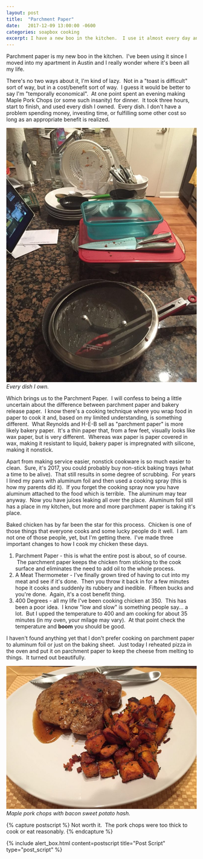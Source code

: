 ```yaml
---
layout: post
title:  "Parchment Paper"
date:   2017-12-09 13:00:00 -0600
categories: soapbox cooking
excerpt: I have a new boo in the kitchen.  I use it almost every day and it's changing the way I cook.
---
```

Parchment paper is my new boo in the kitchen.  I've been using it since I moved into my apartment in Austin and I really wonder where it's been all my life.

There's no two ways about it, I'm kind of lazy.  Not in a "toast is difficult" sort of way, but in a cost/benefit sort of way.  I guess it would be better to say I'm "temporally economical".  At one point spent an evening making Maple Pork Chops (or some such insanity) for dinner.  It took three hours, start to finish, and used every dish I owned.  Every dish. I don't have a problem spending money, investing time, or fulfilling some other cost so long as an appropriate benefit is realized.

![A collection of dishes, flat ware, knives, pans, cutting boards.](/images/posts/parchment-paper/IMG_1090-2-768x1024.jpg "Every dish I own.")
*Every dish I own.*

Which brings us to the Parchment Paper.  I will confess to being a little uncertain about the difference between parchment paper and bakery release paper.  I know there's a cooking technique where you wrap food in paper to cook it and, based on my limited understanding, is something different.  What Reynolds and H-E-B sell as "parchment paper" is more likely bakery paper.  It's a thin paper that, from a few feet, visually looks like wax paper, but is very different.  Whereas wax paper is paper covered in wax, making it resistant to liquid, bakery paper is impregnated with silicone, making it nonstick.

Apart from making service easier, nonstick cookware is so much easier to clean.  Sure, it's 2017, you could probably buy non-stick baking trays (what a time to be alive).  That still results in some degree of scrubbing.  For years I lined my pans with aluminum foil and then used a cooking spray (this is how my parents did it).  If you forget the cooking spray now you have aluminum attached to the food which is terrible.  The aluminum may tear anyway.  Now you have juices leaking all over the place.  Aluminum foil still has a place in my kitchen, but more and more parchment paper is taking it's place.

Baked chicken has by far been the star for this process.  Chicken is one of those things that everyone cooks and some lucky people do it well.  I am not one of those people, yet, but I'm getting there.  I've made three important changes to how I cook my chicken these days.
<ol>
 	<li>Parchment Paper - this is what the entire post is about, so of course.  The parchment paper keeps the chicken from sticking to the cook surface and eliminates the need to add oil to the whole process.</li>
 	<li>A Meat Thermometer - I've finally grown tired of having to cut into my meat and see if it's done.  Then you throw it back in for a few minutes hope it cooks and suddenly its rubbery and inedible.  Fifteen bucks and you're done.  Again, it's a cost benefit thing.</li>
 	<li>400 Degrees - all my life I've been cooking chicken at 350.  This has been a poor idea.  I know "low and slow" is something people say... a lot.  But I upped the temperature to 400 and am cooking for about 35 minutes (in my oven, your milage may vary).  At that point check the temperature and <strong>boom</strong> you should be good.</li>
</ol>
I haven't found anything yet that I don't prefer cooking on parchment paper to aluminum foil or just on the baking sheet.  Just today I reheated pizza in the oven and put it on parchment paper to keep the cheese from melting to things.  It turned out beautifully.

![Maple pork chops with bacon sweet potato hash.](/images/posts/parchment-paper/IMG_1088-768x576.jpg "Maple pork chops with bacon sweet potato hash.")
*Maple pork chops with bacon sweet potato hash.*

{% capture postscript %}
Not worth it.  The pork chops were too thick to cook or eat reasonably.
{% endcapture %}

{% include alert_box.html content=postscript title="Post Script" type="post_script" %}
